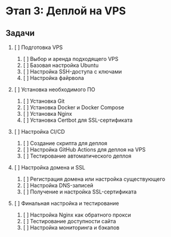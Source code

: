 # Этап 3: Деплой на VPS

## Задачи

1. [ ] Подготовка VPS
   1. [ ] Выбор и аренда подходящего VPS
   2. [ ] Базовая настройка Ubuntu
   3. [ ] Настройка SSH-доступа с ключами
   4. [ ] Настройка файрвола

2. [ ] Установка необходимого ПО
   1. [ ] Установка Git
   2. [ ] Установка Docker и Docker Compose
   3. [ ] Установка Nginx
   4. [ ] Установка Certbot для SSL-сертификата

3. [ ] Настройка CI/CD
   1. [ ] Создание скрипта для деплоя
   2. [ ] Настройка GitHub Actions для деплоя на VPS
   3. [ ] Тестирование автоматического деплоя

4. [ ] Настройка домена и SSL
   1. [ ] Регистрация домена или настройка существующего
   2. [ ] Настройка DNS-записей
   3. [ ] Получение и настройка SSL-сертификата

5. [ ] Финальная настройка и тестирование
   1. [ ] Настройка Nginx как обратного прокси
   2. [ ] Тестирование доступности сайта
   3. [ ] Настройка мониторинга и бэкапов 